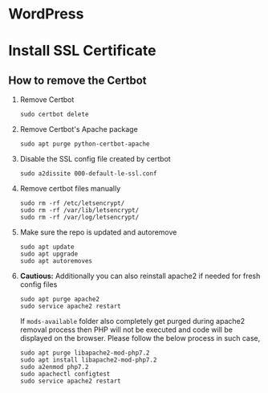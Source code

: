 # WordPress

# Install SSL Certificate

## How to remove the Certbot

1. Remove Certbot

    ```
    sudo certbot delete

    ```

2. Remove Certbot's Apache package

    ```
    sudo apt purge python-certbot-apache

    ```

3. Disable the SSL config file created by certbot

    ```
    sudo a2dissite 000-default-le-ssl.conf

    ```

4. Remove certbot files manually

    ```
    sudo rm -rf /etc/letsencrypt/
    sudo rm -rf /var/lib/letsencrypt/
    sudo rm -rf /var/log/letsencrypt/

    ```

5. Make sure the repo is updated and autoremove

    ```
    sudo apt update
    sudo apt upgrade
    sudo apt autoremoves
    ```

6. **Cautious:** Additionally you can also reinstall apache2 if needed for fresh config files

    ```
    sudo apt purge apache2
    sudo service apache2 restart

    ```

    If `mods-available` folder also completely get purged during apache2 removal process then PHP will not be executed and code will be displayed on the browser. Please follow the below process in such case,

    ```
    sudo apt purge libapache2-mod-php7.2
    sudo apt install libapache2-mod-php7.2
    sudo a2enmod php7.2
    sudo apachectl configtest
    sudo service apache2 restart
    ```